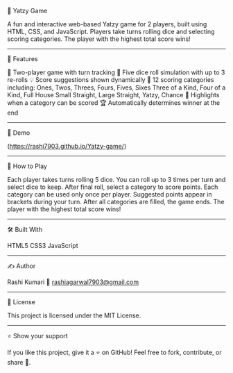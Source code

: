 🎲 Yatzy Game

A fun and interactive web-based Yatzy game for 2 players, built using HTML, CSS, and JavaScript. Players take turns rolling dice and selecting scoring categories. The player with the highest total score wins!

-----------------------------------------------------------------------------------------------------------------------------------------------------------------------------------------------------------------

📌 Features

🎯 Two-player game with turn tracking
🎲 Five dice roll simulation with up to 3 re-rolls
💡 Score suggestions shown dynamically
🧠 12 scoring categories including:
Ones, Twos, Threes, Fours, Fives, Sixes
Three of a Kind, Four of a Kind, Full House
Small Straight, Large Straight, Yatzy, Chance
🎉 Highlights when a category can be scored
🏆 Automatically determines winner at the end

-----------------------------------------------------------------------------------------------------------------------------------------------------------------------------------------------------------------

🚀 Demo

(https://rashi7903.github.io/Yatzy-game/)

-----------------------------------------------------------------------------------------------------------------------------------------------------------------------------------------------------------------

🚀 How to Play

Each player takes turns rolling 5 dice.
You can roll up to 3 times per turn and select dice to keep.
After final roll, select a category to score points.
Each category can be used only once per player.
Suggested points appear in brackets during your turn.
After all categories are filled, the game ends.
The player with the highest total score wins!

----------------------------------------------------------------------------------------------------------------------------------------------------------------------------------------------------------------

🛠️ Built With

HTML5
CSS3
JavaScript

----------------------------------------------------------------------------------------------------------------------------------------------------------------------------------------------------------------

✍️ Author

Rashi Kumari 📧 rashiagarwal7903@gmail.com

-----------------------------------------------------------------------------------------------------------------------------------------------------------------------------------------------------------------

📜 License

This project is licensed under the MIT License.

----------------------------------------------------------------------------------------------------------------------------------------------------------------------------------------------------------------

⭐️ Show your support

If you like this project, give it a ⭐️ on GitHub! Feel free to fork, contribute, or share 🚀.

